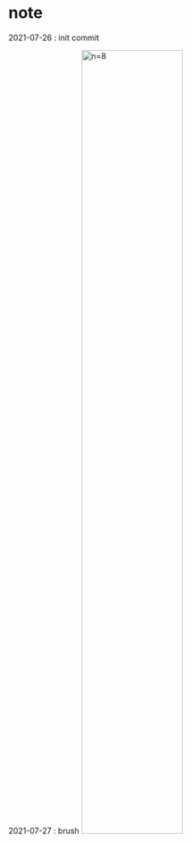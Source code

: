 # note

2021-07-26 : init commit

2021-07-27 : brush
<img src = "/note/screenshot/2021-07-27.gif" width="60%" height="60%" title="n=8" alt="n=8"></img>
